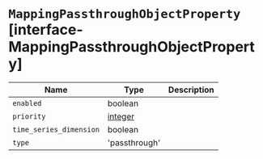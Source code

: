 # `MappingPassthroughObjectProperty` [interface-MappingPassthroughObjectProperty]

| Name | Type | Description |
| - | - | - |
| `enabled` | boolean | &nbsp; |
| `priority` | [integer](./integer.md) | &nbsp; |
| `time_series_dimension` | boolean | &nbsp; |
| `type` | 'passthrough' | &nbsp; |
